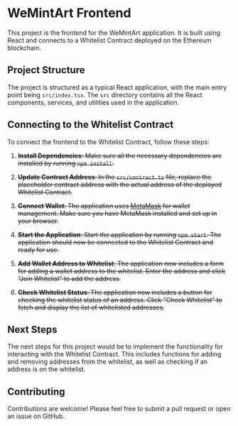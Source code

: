 # WeMintArt Frontend

This project is the frontend for the WeMintArt application. It is built using React and connects to a Whitelist Contract deployed on the Ethereum blockchain.

## Project Structure

The project is structured as a typical React application, with the main entry point being `src/index.tsx`. The `src` directory contains all the React components, services, and utilities used in the application.

## Connecting to the Whitelist Contract

To connect the frontend to the Whitelist Contract, follow these steps:

1. ~~**Install Dependencies**: Make sure all the necessary dependencies are installed by running `npm install`.~~

2. ~~**Update Contract Address**: In the `src/contract.ts` file, replace the placeholder contract address with the actual address of the deployed Whitelist Contract.~~

3. ~~**Connect Wallet**: The application uses [MetaMask](https://metamask.io/) for wallet management. Make sure you have MetaMask installed and set up in your browser.~~

4. ~~**Start the Application**: Start the application by running `npm start`. The application should now be connected to the Whitelist Contract and ready for use.~~

5. ~~**Add Wallet Address to Whitelist**: The application now includes a form for adding a wallet address to the whitelist. Enter the address and click "Join Whitelist" to add the address.~~

6. ~~**Check Whitelist Status**: The application now includes a button for checking the whitelist status of an address. Click "Check Whitelist" to fetch and display the list of whitelisted addresses.~~

## Next Steps

The next steps for this project would be to implement the functionality for interacting with the Whitelist Contract. This includes functions for adding and removing addresses from the whitelist, as well as checking if an address is on the whitelist.

## Contributing

Contributions are welcome! Please feel free to submit a pull request or open an issue on GitHub.
